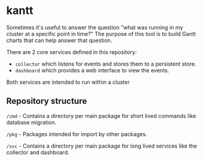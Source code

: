 # kantt

Sometimes it's useful to answer the question "what was running in
my cluster at a specific point in time?" The purpose of this tool
is to build Gantt charts that can help answer that question.

There are 2 core services defined in this repository:
- `collector` which listens for events and stores them to a
  persistent store.
- `dashboard` which provides a web interface to view the
  events.
 
Both services are intended to run within a cluster

## Repository structure

`/cmd` - Contains a directory per main package for short lived commands
  like database migration.

`/pkg` - Packages intended for import by other packages.

`/svc` - Contains a directory per main package for long lived services
  like the collector and dashboard.
